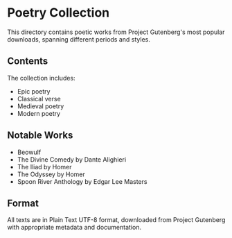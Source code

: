 # Poetry Collection

This directory contains poetic works from Project Gutenberg's most popular downloads, spanning different periods and styles.

## Contents

The collection includes:
- Epic poetry
- Classical verse
- Medieval poetry
- Modern poetry

## Notable Works
- Beowulf
- The Divine Comedy by Dante Alighieri
- The Iliad by Homer
- The Odyssey by Homer
- Spoon River Anthology by Edgar Lee Masters

## Format
All texts are in Plain Text UTF-8 format, downloaded from Project Gutenberg with appropriate metadata and documentation.
